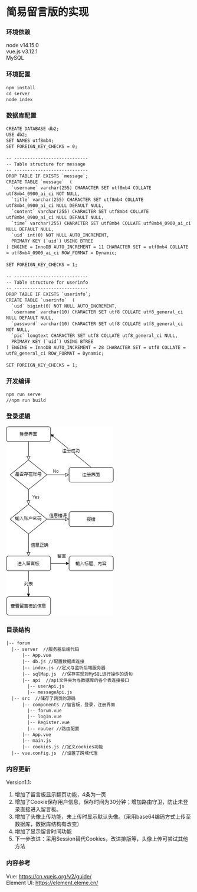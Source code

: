 # 简易留言版的实现

### 环境依赖
node v14.15.0  
vue.js v3.12.1  
MySQL


### 环境配置
```
npm install
cd server
node index 
```

### 数据库配置
```
CREATE DATABASE db2;
USE db2;
SET NAMES utf8mb4;
SET FOREIGN_KEY_CHECKS = 0;

-- ----------------------------
-- Table structure for message
-- ----------------------------
DROP TABLE IF EXISTS `message`;
CREATE TABLE `message`  (
  `username` varchar(255) CHARACTER SET utf8mb4 COLLATE utf8mb4_0900_ai_ci NOT NULL,
  `title` varchar(255) CHARACTER SET utf8mb4 COLLATE utf8mb4_0900_ai_ci NULL DEFAULT NULL,
  `content` varchar(255) CHARACTER SET utf8mb4 COLLATE utf8mb4_0900_ai_ci NULL DEFAULT NULL,
  `time` varchar(255) CHARACTER SET utf8mb4 COLLATE utf8mb4_0900_ai_ci NULL DEFAULT NULL,
  `uid` int(0) NOT NULL AUTO_INCREMENT,
  PRIMARY KEY (`uid`) USING BTREE
) ENGINE = InnoDB AUTO_INCREMENT = 11 CHARACTER SET = utf8mb4 COLLATE = utf8mb4_0900_ai_ci ROW_FORMAT = Dynamic;

SET FOREIGN_KEY_CHECKS = 1;

-- ----------------------------
-- Table structure for userinfo
-- ----------------------------
DROP TABLE IF EXISTS `userinfo`;
CREATE TABLE `userinfo`  (
  `uid` bigint(0) NOT NULL AUTO_INCREMENT,
  `username` varchar(10) CHARACTER SET utf8 COLLATE utf8_general_ci NULL DEFAULT NULL,
  `password` varchar(10) CHARACTER SET utf8 COLLATE utf8_general_ci NOT NULL,
  `pic` longtext CHARACTER SET utf8 COLLATE utf8_general_ci NULL,
  PRIMARY KEY (`uid`) USING BTREE
) ENGINE = InnoDB AUTO_INCREMENT = 28 CHARACTER SET = utf8 COLLATE = utf8_general_ci ROW_FORMAT = Dynamic;

SET FOREIGN_KEY_CHECKS = 1;
```


### 开发编译
```
npm run serve
//npm run build
```

### 登录逻辑
![Image text](https://github.com/Dasiylight/forum/blob/master/img/flow.png)

### 目录结构
```
|-- forum
  |-- server  //服务器后端代码
      |-- App.vue
      |-- db.js //配置数据库连接
      |-- index.js //定义与监听后端服务器
      |-- sqlMap.js  //保存实现对MySQL进行操作的语句
      |-- api  //api文件夹为与数据库的各个表连接接口
        |-- userApi.js
        |-- messageApi.js
  |-- src  //储存了网页的源码
      |-- components //留言板，登录，注册界面
        |-- forum.vue
        |-- logIn.vue
        |-- Register.vue
        |-- router //路由配置
      |-- App.vue
      |-- main.js
      |-- cookies.js //定义cookies功能
  |-- vue.config.js  //设置了跨域代理

```

### 内容更新 
Version1.1:   
1. 增加了留言板显示翻页功能，4条为一页  
2. 增加了Cookie保存用户信息，保存时间为30分钟；增加路由守卫，防止未登录直接进入留言板。
3. 增加了头像上传功能，未上传时显示默认头像。（采用base64编码方式上传至数据库，数据库结构有改变）
4. 增加了显示留言时间功能
5. 下一步改进：采用Session替代Cookies，改进排版等，头像上传可尝试其他方法

### 内容参考
Vue: <https://cn.vuejs.org/v2/guide/>  
Element UI: <https://element.eleme.cn/>  

